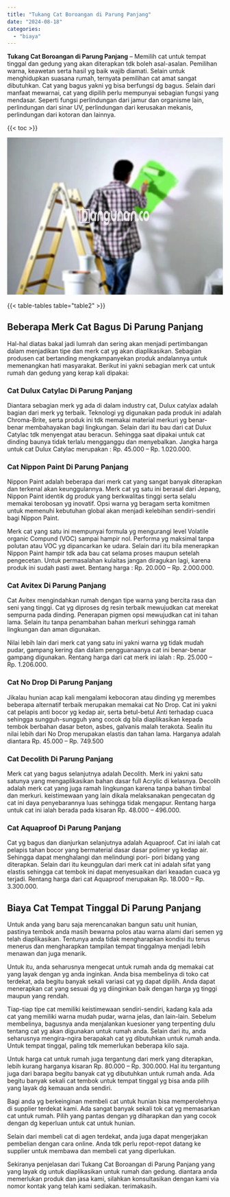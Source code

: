 ```yaml
---
title: "Tukang Cat Boroangan di Parung Panjang"
date: "2024-08-18"
categories: 
  - "biaya"
---
```


**Tukang Cat Boroangan di Parung Panjang** – Memilih cat untuk tempat tinggal dan gedung yang akan diterapkan tdk boleh asal-asalan. Pemilihan warna, keawetan serta hasil yg baik wajib diamati. Selain untuk menghidupkan suasana rumah, ternyata pemilihan cat amat sangat dibutuhkan. Cat yang bagus yakni yg bisa berfungsi dg bagus. Selain dari manfaat mewarnai, cat yang dipilih perlu mempunyai sebagian fungsi yang mendasar. Seperti fungsi perlindungan dari jamur dan organisme lain, perlindungan dari sinar UV, perlindungan dari kerusakan mekanis, perlindungan dari kotoran dan lainnya.

{{< toc >}}

![](/images/jasa-cat-murah01.png)

{{< table-tables table="table2" >}}

## Beberapa Merk Cat Bagus Di Parung Panjang

Hal-hal diatas bakal jadi lumrah dan sering akan menjadi pertimbangan dalam menjadikan tipe dan merk cat yg akan diaplikasikan. Sebagian produsen cat bertanding mengkampanyekan produk andalannya untuk memenangkan hati masyarakat. Berikut ini yakni sebagian merk cat untuk rumah dan gedung yang kerap kali dipakai:

### Cat Dulux Catylac Di Parung Panjang

Diantara sebagian merk yg ada di dalam industry cat, Dulux catylax adalah bagian dari merk yg terbaik. Teknologi yg digunakan pada produk ini adalah Chroma-Brite, serta produk ini tdk memakai material merkuri yg benar-benar membahayakan bagi lingkungan. Selain dari itu bau dari cat Dulux Catylac tdk menyengat atau beracun. Sehingga saat dipakai untuk cat dinding baunya tidak terlalu mengganggu dan menyebalkan. Jangka harga untuk cat Dulux Catylac merupakan : Rp. 45.000 – Rp. 1.020.000.

### Cat Nippon Paint Di Parung Panjang

Nippon Paint adalah beberapa dari merk cat yang sangat banyak diterapkan dan terkenal akan keunggulannya. Merk cat yg satu ini berasal dari Jepang, Nippon Paint identik dg produk yang berkwalitas tinggi serta selalu memakai terobosan yg inovatif. Opsi warna yg beragam serta komitmen untuk memenuhi kebutuhan global akan menjadi kelebihan sendiri-sendiri bagi Nippon Paint.

Merk cat yang satu ini mempunyai formula yg mengurangi level Volatile organic Compund (VOC) sampai hampir nol. Performa yg maksimal tanpa polutan atau VOC yg dipancarkan ke udara. Selain dari itu bila menerapkan Nippon Paint hampir tdk ada bau cat selama proses maupun setelah pengecetan. Untuk permasalahan kulaitas jangan diragukan lagi, karena produk ini sudah pasti awet. Bentang harga : Rp. 20.000 – Rp. 2.000.000.

### Cat Avitex Di Parung Panjang

Cat Avitex mengindahkan rumah dengan tipe warna yang bercita rasa dan seni yang tinggi. Cat yg diproses dg resin terbaik mewujudkan cat merekat sempurna pada dinding. Penerapan pigmen opsi mewujudkan cat ini tahan lama. Selain itu tanpa penambahan bahan merkuri sehingga ramah lingkungan dan aman digunakan.

Nilai lebih lain dari merk cat yang satu ini yakni warna yg tidak mudah pudar, gampang kering dan dalam pengguanaanya cat ini benar-benar gampang digunakan. Rentang harga dari cat merk ini ialah : Rp. 25.000 – Rp. 1.206.000.

### Cat No Drop Di Parung Panjang

Jikalau hunian acap kali mengalami kebocoran atau dinding yg merembes beberapa alternatif terbaik merupakan memakai cat No Drop. Cat ini yakni cat pelapis anti bocor yg kedap air, serta betul-betul Anti terhadap cuaca sehingga sungguh-sungguh yang cocok dg bila diaplikasikan kepada tembok berbahan dasar beton, asbes, galvanis malah terakota. Sealin itu nilai lebih dari No Drop merupakan elastis dan tahan lama. Harganya adalah diantara Rp. 45.000 – Rp. 749.500

### Cat Decolith Di Parung Panjang

Merk cat yang bagus selanjutnya adalah Decolith. Merk ini yakni satu satunya yang mengaplikasikan bahan dasar full Acrylic di kelasnya. Decolih adalah merk cat yang juga ramah lingkungan karena tanpa bahan timbal dan merkuri. keistimewaan yang lain dikala melaksanakan pengecatan dg cat ini daya penyebarannya luas sehingga tidak mengapur. Rentang harga untuk cat ini ialah berada pada kisaran Rp. 48.000 – 496.000.

### Cat Aquaproof Di Parung Panjang

Cat yg bagus dan dianjurkan selanjutnya adalah Aquaproof. Cat ini ialah cat pelapis tahan bocor yang bermaterial dasar dasar polimer yg kedap air. Sehingga dapat menghalangi dan melindungi pori- pori bidang yang diterapkan. Selain dari itu keunggulan dari merk cat ini adalah sifat yang elastis sehingga cat tembok ini dapat menyesuaikan dari keaadan cuaca yg terjadi. Rentang harga dari cat Aquaproof merupakan Rp. 18.000 – Rp. 3.300.000.

## Biaya Cat Tempat Tinggal Di Parung Panjang

Untuk anda yang baru saja merencanakan bangun satu unit hunian, pastinya tembok anda masih bewarna polos atau warna alami dari semen yg telah diaplikasikan. Tentunya anda tidak mengharapkan kondisi itu terus menerus dan mengharapkan tampilan tempat tinggalnya menjadi lebih menawan dan juga menarik.

Untuk itu, anda seharusnya mengecat untuk rumah anda dg memakai cat yang layak dengan yg anda inginkan. Anda bisa membelinya di toko cat terdekat, ada begitu banyak sekali variasi cat yg dapat dipilih. Anda dapat menerapkan cat yang sesuai dg yg diinginkan baik dengan harga yg tinggi maupun yang rendah.

Tiap-tiap tipe cat memiliki keistimewaan sendiri-sendiri, kadang kala ada cat yang memiliki warna mudah pudar, warna jelas, dan lain-lain. Sebelum membelinya, bagusnya anda menjalankan kuesioner yang terpenting dulu tentang cat yg akan digunakan untuk rumah anda. Selain dari itu, anda seharusnya mengira-ngira berapakah cat yg dibutuhkan untuk rumah anda. Untuk tempat tinggal, paling tdk memerlukan beberapa kilo saja.

Untuk harga cat untuk rumah juga tergantung dari merk yang diterapkan, lebih kurang harganya kisaran Rp. 80.000 – Rp. 300.000. Hal itu tergantung juga dari barapa begitu banyak cat yg dibutuhkan untuk rumah anda. Ada begitu banyak sekali cat tembok untuk tempat tinggal yg bisa anda pilih yang layak dg kemauan anda sendiri.

Bagi anda yg berkeinginan membeli cat untuk hunian bisa memperolehnya di supplier terdekat kami. Ada sangat banyak sekali tok cat yg memasarkan cat untuk rumah. Pilih yang pantas dengan yg diharapkan dan yang cocok dengan dg keperluan untuk cat untuk hunian.

Selain dari membeli cat di agen terdekat, anda juga dapat mengerjakan pembelian dengan cara online. Anda tdk perlu repot-repot datang ke supplier untuk membawa dan membeli cat yang diperlukan.

Sekiranya penjelasan dari Tukang Cat Boroangan di Parung Panjang yang yang layak dg untuk diaplikasikan untuk rumah dan gedung. diantara anda memerlukan produk dan jasa kami, silahkan konsultasikan dengan kami via nomor kontak yang telah kami sediakan. terimakasih.
